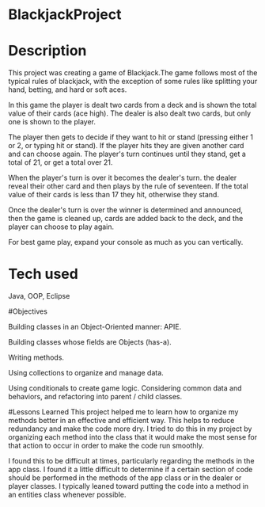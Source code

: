 # BlackjackProject

# Description

This project was creating a game of Blackjack.The game follows most of the typical rules of blackjack, with the exception of some rules like splitting your hand, betting, and hard or soft aces.

In this game the player is dealt two cards from a deck and is shown the total value of their cards (ace high). The dealer is also dealt two cards, but only one is shown to the player. 

The player then gets to decide if they want to hit or stand (pressing either 1 or 2, or typing hit or stand). If the player hits they are given another card and can choose again. The player's turn continues until they stand, get a total of 21, or get a total over 21. 

When the player's turn is over it becomes the dealer's turn. the dealer reveal their other card and then plays by the rule of seventeen. If the total value of their cards is less than 17 they hit, otherwise they stand. 

Once the dealer's turn is over the winner is determined and announced, then the game is cleaned up, cards are added back to the deck, and the player can choose to play again. 

For best game play, expand your console as much as you can vertically.

# Tech used

Java, OOP, Eclipse

#Objectives

Building classes in an Object-Oriented manner: APIE.

Building classes whose fields are Objects (has-a).

Writing methods.

Using collections to organize and manage data.

Using conditionals to create game logic.
Considering common data and behaviors, and refactoring into parent / child classes.

#Lessons Learned
This project helped me to learn how to organize my methods better in an effective and efficient way. This helps to reduce redundancy and make the code more dry. I tried to do this in my project by organizing each method into the class that it would make the most sense for that action to occur in order to make the code run smoothly. 

I found this to be difficult at times, particularly regarding the methods in the app class. I found it a little difficult to determine if a certain section of code should be performed in the methods of the app class or in the dealer or player classes. I typically leaned toward putting the code into a method in an entities class whenever possible.  
